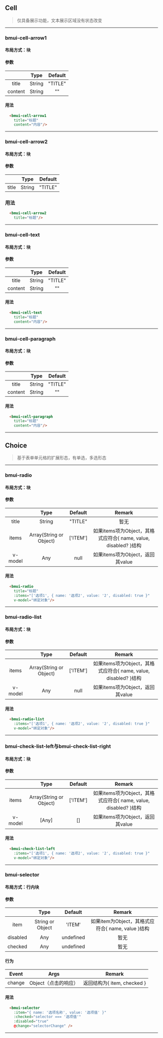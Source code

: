 ## Cell

> 仅具备展示功能，文本展示区域没有状态改变

-------------------------

### bmui-cell-arrow1

#### 布局方式：块

#### 参数

  | | Type | Default |
  |:---:|:---:|:----:|
  | title | String | "TITLE" |
  | content | String | "" |

#### 用法

``` html
  <bmui-cell-arrow1
    title="标题"
    content="内容"/>
```

-------------------------

### bmui-cell-arrow2

#### 布局方式：块

#### 参数

  | | Type | Default |
  |:---:|:---:|:----:|
  | title | String | "TITLE" |

### 用法

``` html
  <bmui-cell-arrow2
    title="标题"/>
```

-------------------------

### bmui-cell-text

#### 布局方式：块

#### 参数

  | | Type | Default |
  |:---:|:---:|:----:|
  | title | String | "TITLE" |
  | content | String | "" |

#### 用法

``` html
  <bmui-cell-text
    title="标题"
    content="内容"/>
```

-------------------------

### bmui-cell-paragraph

#### 布局方式：块

#### 参数

  | | Type | Default |
  |:---:|:---:|:----:|
  | title | String | "TITLE" |
  | content | String | "" |

#### 用法

``` html
  <bmui-cell-paragraph
    title="标题"
    content="内容"/>
```

-------------------------

## Choice

> 基于表单单元格的扩展形态，有单选，多选形态

-------------------------

### bmui-radio

#### 布局方式：块

#### 参数

  | | Type | Default | Remark |
  |:---:|:---:|:---:|:-------:|
  | title | String | "TITLE" | 暂无 |
  | items | Array(String or Object) | ['ITEM'] | 如果items项为Object，其格式应符合{ name, value, disabled? }结构 |
  | v-model | Any | null | 如果items项为Object，返回其value |

#### 用法

``` html
  <bmui-radio
    title="标题"
    :items="['选项1', { name: '选项2', value: '2', disabled: true }"
    v-model="绑定对象"/>
```

-------------------------

### bmui-radio-list

#### 布局方式：块

#### 参数

  | | Type | Default | Remark |
  |:---:|:---:|:---:|:-------:|
  | items | Array(String or Object) | ['ITEM'] | 如果items项为Object，其格式应符合{ name, value, disabled? }结构 |
  | v-model | Any | null | 如果items项为Object，返回其value |

#### 用法

``` html
  <bmui-radio-list
    :items="['选项1', { name: '选项2', value: '2', disabled: true }"
    v-model="绑定对象"/>
```

-------------------------

### bmui-check-list-left与bmui-check-list-right

#### 布局方式：块

#### 参数

  | | Type | Default | Remark |
  |:---:|:---:|:---:|:-------:|
  | items | Array(String or Object) | ['ITEM'] | 如果items项为Object，其格式应符合{ name, value, disabled? }结构 |
  | v-model | [Any] | [] | 如果items项为Object，返回其value |

#### 用法

``` html
  <bmui-check-list-left
    :items="['选项1', { name: '选项2', value: '2', disabled: true }"
    v-model="绑定对象"/>
```

-------------------------

### bmui-selector

#### 布局方式：行内块

#### 参数

  | | Type | Default | Remark |
  |:---:|:---:|:---:|:-------:|
  | item | String or Object | 'ITEM' | 如果item为Object，其格式应符合{ name, value }结构 |
  | disabled | Any | undefined | 暂无 |
  | checked | Any | undefined | 暂无 |

#### 行为

  | Event | Args | Remark |
  |:-----:|:-----:|:-----:|
  | change | Object（点击的响应） | 返回结构为{ item, checked } |

#### 用法

``` html
  <bmui-selector
    :item="{ name: '选项名称', value: '选项值' }"
    :checked="selector === '选项值'"
    :disabled="true"
    @change="selectorChange" />
```

-------------------------
